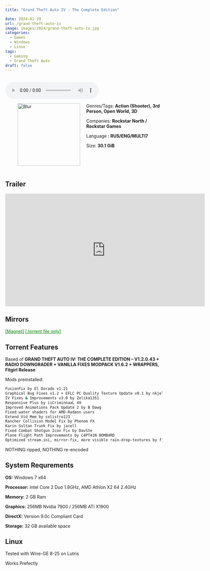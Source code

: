 ```yaml
---
title: "Grand Theft Auto IV - The Complete Edition"

date: 2024-01-29
url: /grand-theft-auto-iv
image: images/2024/grand-theft-auto-iv.jpg
categories:
  - Games
  - Windows
  - Linux
tags:
  - Gaming
  - Grand Theft Auto
draft: false
---
```

##
<style>
  body.dark-mode,
  body.dark-mode main * {
    background: url('/images/2024/grand-theft-auto-iv.webp') center center fixed no-repeat;
    background-size: 100% 100%;
    background-size: cover;
    color: #f5f5f5;
  }
</style>
<script>
    document.addEventListener('DOMContentLoaded', function () {
        var body = document.body;
        var switcher = document.querySelector('.js-toggle');
                body.classList.add('dark-mode');
                // Save user preference in storage
                localStorage.setItem('darkMode', 'true');
            
        });
</script>

<audio controls autoplay>
  <source src="/audio/grand-theft-auto-iv.mp3" type="audio/mp3">
  Your browser does not support the audio tag.
</audio>


<figure style="float: left; margin-right: 20px;">
  <img src="/images/2024/grand-theft-auto-iv.jpg" alt="Blur" style="width: 200px;">
</figure>

Genres/Tags: **Action (Shooter), 3rd Person, Open World, 3D**

Companies: **Rockstar North / Rockstar Games**

Language : **RUS/ENG/MULTI7**

Size: **30.1 GiB**
# ⠀

## Trailer
<iframe width="640" height="360" src="https://www.youtube.com/embed/lC7zpb2SUXw" title="GTA 6 TRAILER but it&#39;s GTA 4" frameborder="0" allow="accelerometer; autoplay; clipboard-write; encrypted-media; gyroscope; picture-in-picture; web-share" allowfullscreen></iframe>

## Mirrors
<a href="magnet:?xt=urn:btih:EBTMSTT7RJC3LP6VGBF3HRA4QKN3KORM&dn=Grand%20Theft%20Auto%20IV%20-%20The%20Complete%20Edition" style="color: green;">[Magnet]</a>
<a href="https://www.dropbox.com/scl/fi/q4oicgihckw1odn41u2vq/Grand-Theft-Auto-IV-The-Complete-Edition.torrent?rlkey=kanemihhg3e4ihzuacb91n8cp&dl=1" style="color: green;">[.torrent file only]</a>

## Torrent Features
Based of **GRAND THEFT AUTO IV: THE COMPLETE EDITION – V1.2.0.43 + RADIO DOWNGRADER + VANILLA FIXES MODPACK V1.6.2 + WRAPPERS, Fitgirl Release**

Mods preinstalled:
```sh
FusionFix by El Dorado v1.21
Graphical Bug Fixes v1.2 + EFLC PC Quality Texture Update v0.1 by nkjellman
IV Fixes & Improvements v3.0 by Zolika1351
Responsive Plus by iiCriminnaaL 49
Improved Animations Pack Update 2 by B Dawg
Fixed water shaders for AMD-Radeon users
Extend Vid Mem by colistro123
Rancher Collision Model Fix by Phenom FX
Karin Sultan Trunk Fix by jacell
Fixed Combat Shotgun Icon Fix by DavSte
Plane Flight Path Improvements by C4PT41N BOMB4RD
Optimized stream.ini, mirror-fix, more visible rain-drop-textures by fitgirl
```

NOTHING ripped, NOTHING re-encoded

## System Requrements
**OS:** Windows 7 x64

**Processor:** Intel Core 2 Duo 1.8GHz, AMD Athlon X2 64 2.4GHz

**Memory:** 2 GB Ram

**Graphics:** 256MB Nvidia 7900 / 256MB ATI X1900

**DirectX:** Version 9.0c Compliant Card

**Storage:** 32 GB available space

## Linux

Tested with Wine-GE 8-25 on Lutris

Works Prefectly